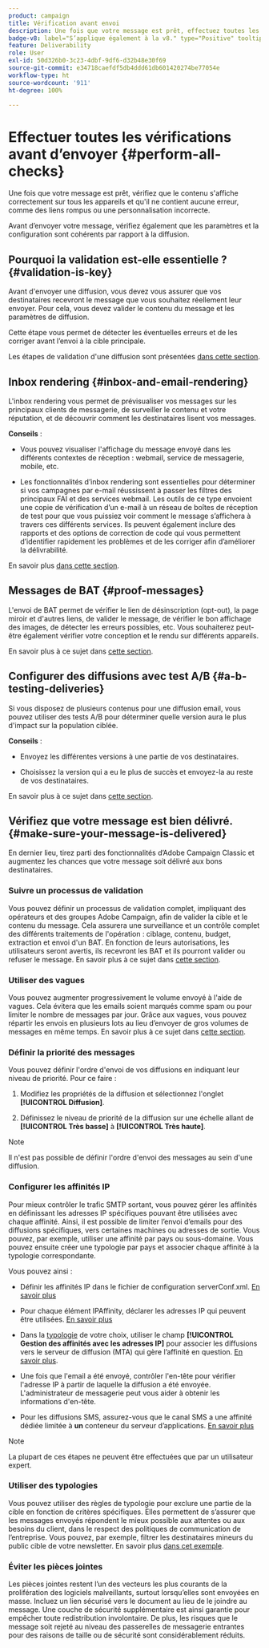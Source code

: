 ```yaml
---
product: campaign
title: Vérification avant envoi
description: Une fois que votre message est prêt, effectuez toutes les vérifications avant de l’envoyer.
badge-v8: label="S’applique également à la v8." type="Positive" tooltip="S’applique également à Campaign v8."
feature: Deliverability
role: User
exl-id: 50d326b0-3c23-4dbf-9df6-d32b48e30f69
source-git-commit: e34718caefdf5db4ddd61db601420274be77054e
workflow-type: ht
source-wordcount: '911'
ht-degree: 100%

---
```


# Effectuer toutes les vérifications avant d’envoyer {#perform-all-checks}

Une fois que votre message est prêt, vérifiez que le contenu s&#39;affiche correctement sur tous les appareils et qu&#39;il ne contient aucune erreur, comme des liens rompus ou une personnalisation incorrecte.

Avant d’envoyer votre message, vérifiez également que les paramètres et la configuration sont cohérents par rapport à la diffusion.

## Pourquoi la validation est-elle essentielle ?  {#validation-is-key}

Avant d&#39;envoyer une diffusion, vous devez vous assurer que vos destinataires recevront le message que vous souhaitez réellement leur envoyer. Pour cela, vous devez valider le contenu du message et les paramètres de diffusion.

Cette étape vous permet de détecter les éventuelles erreurs et de les corriger avant l’envoi à la cible principale.

Les étapes de validation d&#39;une diffusion sont présentées [dans cette section](steps-validating-the-delivery.md).

## Inbox rendering {#inbox-and-email-rendering}

L&#39;inbox rendering vous permet de prévisualiser vos messages sur les principaux clients de messagerie, de surveiller le contenu et votre réputation, et de découvrir comment les destinataires lisent vos messages.

**Conseils** :

* Vous pouvez visualiser l&#39;affichage du message envoyé dans les différents contextes de réception : webmail, service de messagerie, mobile, etc.

* Les fonctionnalités d’inbox rendering sont essentielles pour déterminer si vos campagnes par e-mail réussissent à passer les filtres des principaux FAI et des services webmail. Les outils de ce type envoient une copie de vérification d’un e-mail à un réseau de boîtes de réception de test pour que vous puissiez voir comment le message s’affichera à travers ces différents services. Ils peuvent également inclure des rapports et des options de correction de code qui vous permettent d’identifier rapidement les problèmes et de les corriger afin d’améliorer la délivrabilité.

En savoir plus [dans cette section](inbox-rendering.md).

## Messages de BAT {#proof-messages}

L&#39;envoi de BAT permet de vérifier le lien de désinscription (opt-out), la page miroir et d&#39;autres liens, de valider le message, de vérifier le bon affichage des images, de détecter les erreurs possibles, etc. Vous souhaiterez peut-être également vérifier votre conception et le rendu sur différents appareils.

En savoir plus à ce sujet dans [cette section](steps-validating-the-delivery.md#sending-a-proof).

## Configurer des diffusions avec test A/B {#a-b-testing-deliveries}

Si vous disposez de plusieurs contenus pour une diffusion email, vous pouvez utiliser des tests A/B pour déterminer quelle version aura le plus d&#39;impact sur la population ciblée.

**Conseils** :

* Envoyez les différentes versions à une partie de vos destinataires.

* Choisissez la version qui a eu le plus de succès et envoyez-la au reste de vos destinataires.

En savoir plus à ce sujet dans [cette section](get-started-a-b-testing.md).

## Vérifiez que votre message est bien délivré.  {#make-sure-your-message-is-delivered}

En dernier lieu, tirez parti des fonctionnalités d’Adobe Campaign Classic et augmentez les chances que votre message soit délivré aux bons destinataires.

### Suivre un processus de validation

Vous pouvez définir un processus de validation complet, impliquant des opérateurs et des groupes Adobe Campaign, afin de valider la cible et le contenu du message. Cela assurera une surveillance et un contrôle complet des différents traitements de l&#39;opération : ciblage, contenu, budget, extraction et envoi d&#39;un BAT. En fonction de leurs autorisations, les utilisateurs seront avertis, ils recevront les BAT et ils pourront valider ou refuser le message. En savoir plus à ce sujet dans [cette section](../../campaign/using/marketing-campaign-approval.md).

### Utiliser des vagues

Vous pouvez augmenter progressivement le volume envoyé à l&#39;aide de vagues. Cela évitera que les emails soient marqués comme spam ou pour limiter le nombre de messages par jour. Grâce aux vagues, vous pouvez répartir les envois en plusieurs lots au lieu d’envoyer de gros volumes de messages en même temps. En savoir plus à ce sujet dans [cette section](steps-sending-the-delivery.md#sending-using-multiple-waves).

### Définir la priorité des messages

Vous pouvez définir l&#39;ordre d&#39;envoi de vos diffusions en indiquant leur niveau de priorité. Pour ce faire :

1. Modifiez les propriétés de la diffusion et sélectionnez l&#39;onglet **[!UICONTROL Diffusion]**.

1. Définissez le niveau de priorité de la diffusion sur une échelle allant de **[!UICONTROL Très basse]** à **[!UICONTROL Très haute]**.

>[!NOTE]
>
>Il n&#39;est pas possible de définir l&#39;ordre d&#39;envoi des messages au sein d&#39;une diffusion.

### Configurer les affinités IP

Pour mieux contrôler le trafic SMTP sortant, vous pouvez gérer les affinités en définissant les adresses IP spécifiques pouvant être utilisées avec chaque affinité. Ainsi, il est possible de limiter l’envoi d’emails pour des diffusions spécifiques, vers certaines machines ou adresses de sortie. Vous pouvez, par exemple, utiliser une affinité par pays ou sous-domaine. Vous pouvez ensuite créer une typologie par pays et associer chaque affinité à la typologie correspondante.

Vous pouvez ainsi :

* Définir les affinités IP dans le fichier de configuration serverConf.xml. [En savoir plus](../../installation/using/configuring-campaign-server.md#managing-outbound-smtp-traffic-with-affinities)

* Pour chaque élément IPAffinity, déclarer les adresses IP qui peuvent être utilisées. [En savoir plus](../../installation/using/email-deliverability.md#list-of-ip-addresses-to-use)

* Dans la [typologie](../../campaign-opt/using/about-campaign-typologies.md) de votre choix, utiliser le champ **[!UICONTROL Gestion des affinités avec les adresses IP]** pour associer les diffusions vers le serveur de diffusion (MTA) qui gère l’affinité en question. [En savoir plus](../../campaign-opt/using/applying-rules.md#control-outgoing-smtp-traffic).

* Une fois que l&#39;email a été envoyé, contrôler l&#39;en-tête pour vérifier l&#39;adresse IP à partir de laquelle la diffusion a été envoyée. L&#39;administrateur de messagerie peut vous aider à obtenir les informations d&#39;en-tête.

* Pour les diffusions SMS, assurez-vous que le canal SMS a une affinité dédiée limitée à **un** conteneur du serveur d’applications. [En savoir plus](../../installation/using/configure-delivery-settings.md#managing-outbound-smtp-traffic-with-affinities)

>[!NOTE]
>
>La plupart de ces étapes ne peuvent être effectuées que par un utilisateur expert.

### Utiliser des typologies

Vous pouvez utiliser des règles de typologie pour exclure une partie de la cible en fonction de critères spécifiques. Elles permettent de s’assurer que les messages envoyés répondent le mieux possible aux attentes ou aux besoins du client, dans le respect des politiques de communication de l’entreprise. Vous pouvez, par exemple, filtrer les destinataires mineurs du public cible de votre newsletter. En savoir plus [dans cet exemple](../../campaign-opt/using/filtering-rules.md).

### Éviter les pièces jointes

Les pièces jointes restent l’un des vecteurs les plus courants de la prolifération des logiciels malveillants, surtout lorsqu’elles sont envoyées en masse. Incluez un lien sécurisé vers le document au lieu de le joindre au message. Une couche de sécurité supplémentaire est ainsi garantie pour empêcher toute redistribution involontaire. De plus, les risques que le message soit rejeté au niveau des passerelles de messagerie entrantes pour des raisons de taille ou de sécurité sont considérablement réduits.
